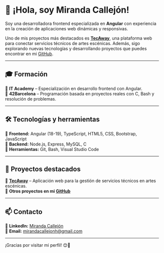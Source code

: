 # 👋 ¡Hola, soy Miranda Callejón!

Soy una desarrolladora frontend especializada en **Angular** con experiencia en la creación de aplicaciones web dinámicas y responsivas. 

Uno de mis proyectos más destacados es **[TecAway](https://tec-away-frontend.vercel.app/)**, una plataforma web para conectar servicios técnicos de artes escénicas. Además, sigo explorando nuevas tecnologías y desarrollando proyectos que puedes encontrar en mi [GitHub](https://github.com/mcallejo-10).  

---

## 🎓 Formación  
📍 **IT Academy** – Especialización en desarrollo frontend con Angular.  
📍 **42Barcelona** – Programación basada en proyectos reales con C, Bash y resolución de problemas.  

---

## 🛠️ Tecnologías y herramientas  

🔹 **Frontend:** Angular (18-19), TypeScript, HTML5, CSS, Bootstrap, JavaScript  
🔹 **Backend:** Node.js, Express, MySQL, C  
🔹 **Herramientas:** Git, Bash, Visual Studio Code  

---

## 🚀 Proyectos destacados  
🔹 **[TecAway](https://tec-away-frontend.vercel.app/)** – Aplicación web para la gestión de servicios técnicos en artes escénicas.  
🔹 **Otros proyectos en mi [GitHub](https://github.com/mcallejo-10)**  

---

## 📫 Contacto  
💼 **LinkedIn:** [Miranda Callejón](https://www.linkedin.com/in/miranda-callej%C3%B3n-huertes/)  
📧 **Email:** mirandacallejonh@gmail.com  

---

¡Gracias por visitar mi perfil! 😊🚀
